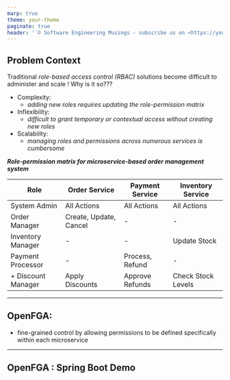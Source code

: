 ```yaml
---
marp: true
theme: your-theme
paginate: true
header: '`© Software Engineering Musings - subscribe us on <https://youtube.com/@semusings>'
---
```


## Problem Context

Traditional _role-based access control (RBAC)_ solutions become difficult to administer and scale !
Why is it so???

- Complexity:
    - _adding new roles requires updating the role-permission matrix_
- Inflexibility:
    - _difficult to grant temporary or contextual access without creating new roles_
- Scalability:
    - _managing roles and permissions across numerous services is cumbersome_

_**Role-permission matrix for microservice-based order management system**_

| Role               | Order Service          | Payment Service | Inventory Service  |
|--------------------|------------------------|-----------------|--------------------|
| System Admin       | All Actions            | All Actions     | All Actions        |
| Order Manager      | Create, Update, Cancel | -               | -                  |
| Inventory Manager  | -                      | -               | Update Stock       |
| Payment Processor  | -                      | Process, Refund | -                  |
| + Discount Manager | Apply Discounts        | Approve Refunds | Check Stock Levels |

<!--

Adding a new role, like "Discount Manager," means updating permissions everywhere. Each service needs manual adjustments, making it easy to miss things.

It's hard to give someone temporary access or change permissions on the fly. This can slow down tasks that need immediate adjustments. 

For example, if a Payment Processor needs temporary access to inventory data for a fraud investigation, a new role must be created, or permissions must be manually adjusted, both of which are cumbersome and error-prone.

As we add more services and users, managing who can do what gets complicated. This can slow down the system and make it harder to keep everything secure
-->

--- 

## OpenFGA:

- fine-grained control by allowing permissions to be defined specifically within each microservice

---

## OpenFGA : Spring Boot Demo
